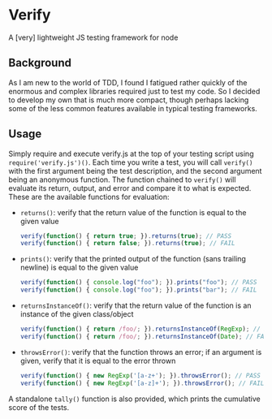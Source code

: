 # Verify
A [very] lightweight JS testing framework for node

## Background

As I am new to the world of TDD, I found I fatigued rather quickly of the enormous and complex libraries required just to test my code. So I decided to develop my own that is much more compact, though perhaps lacking some of the less common features available in typical testing frameworks.

## Usage

Simply require and execute verify.js at the top of your testing script using `require('verify.js')()`. Each time you write a test, you will call `verify()` with the first argument being the test description, and the second argument being an anonymous function. The function chained to `verify()` will evaluate its return, output, and error and compare it to what is expected. These are the available functions for evaluation:

- `returns()`: verify that the return value of the function is equal to the given value
	```javascript
	verify(function() { return true; }).returns(true); // PASS
	verify(function() { return false; }).returns(true); // FAIL
	```
- `prints()`: verify that the printed output of the function (sans trailing newline) is equal to the given value
	```javascript
	verify(function() { console.log("foo"); }).prints("foo"); // PASS
	verify(function() { console.log("foo"); }).prints("bar"); // FAIL
	```
- `returnsInstanceOf()`: verify that the return value of the function is an instance of the given class/object
	```javascript
	verify(function() { return /foo/; }).returnsInstanceOf(RegExp); // PASS
	verify(function() { return /foo/; }).returnsInstanceOf(Date); // FAIL
	```
- `throwsError()`: verify that the function throws an error; if an argument is given, verify that it is equal to the error thrown
	```javascript
	verify(function() { new RegExp('[a-z+'); }).throwsError(); // PASS
	verify(function() { new RegExp('[a-z]+'); }).throwsError(); // FAIL
	```

A standalone `tally()` function is also provided, which prints the cumulative score of the tests.
